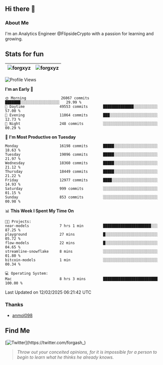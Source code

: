 ## Hi there 👋

### About Me

I'm an Analytics Engineer @FlipsideCrypto with a passion for learning and growing.
  
## Stats for fun

| <img align="center" src="https://github-readme-streak-stats.herokuapp.com/?user=forgxyz&theme=tokyonight" alt="forgxyz" /> | <img align="center" src="https://github-readme-stats.vercel.app/api?username=forgxyz&theme=tokyonight&show_icons=true" alt="forgxyz" /> |
| ------------- |------------- |


<!--START_SECTION:waka-->
![Profile Views](http://img.shields.io/badge/Profile%20Views-9-blue)

**I'm an Early 🐤** 

```text
🌞 Morning                26067 commits       ███████░░░░░░░░░░░░░░░░░░   29.99 % 
🌆 Daytime                49553 commits       ██████████████░░░░░░░░░░░   57.00 % 
🌃 Evening                11064 commits       ███░░░░░░░░░░░░░░░░░░░░░░   12.73 % 
🌙 Night                  248 commits         ░░░░░░░░░░░░░░░░░░░░░░░░░   00.29 % 
```
📅 **I'm Most Productive on Tuesday** 

```text
Monday                   16198 commits       █████░░░░░░░░░░░░░░░░░░░░   18.63 % 
Tuesday                  19096 commits       █████░░░░░░░░░░░░░░░░░░░░   21.97 % 
Wednesday                18360 commits       █████░░░░░░░░░░░░░░░░░░░░   21.12 % 
Thursday                 18449 commits       █████░░░░░░░░░░░░░░░░░░░░   21.22 % 
Friday                   12977 commits       ████░░░░░░░░░░░░░░░░░░░░░   14.93 % 
Saturday                 999 commits         ░░░░░░░░░░░░░░░░░░░░░░░░░   01.15 % 
Sunday                   853 commits         ░░░░░░░░░░░░░░░░░░░░░░░░░   00.98 % 
```


📊 **This Week I Spent My Time On** 

```text
🐱‍💻 Projects: 
near-models              7 hrs 1 min         ██████████████████████░░░   87.25 % 
playground               27 mins             █░░░░░░░░░░░░░░░░░░░░░░░░   05.72 % 
flow-models              22 mins             █░░░░░░░░░░░░░░░░░░░░░░░░   04.65 % 
streamline-snowflake     8 mins              ░░░░░░░░░░░░░░░░░░░░░░░░░   01.80 % 
bitcoin-models           1 min               ░░░░░░░░░░░░░░░░░░░░░░░░░   00.34 % 

💻 Operating System: 
Mac                      8 hrs 3 mins        █████████████████████████   100.00 % 
```


 Last Updated on 12/02/2025 06:21:42 UTC
<!--END_SECTION:waka-->

### Thanks
 - [anmol098](https://github.com/anmol098/waka-readme-stats/)
  
## Find Me
[![Twitter](https://img.shields.io/twitter/url/https/twitter.com/forgash_.svg?style=social&label=Follow%20%40forgash_)](https://twitter.com/forgash_)


> *Throw out your conceited opinions, for it is impossible for a person to begin to learn what he thinks he already knows.* 
